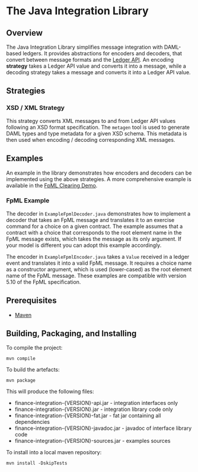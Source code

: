 # The Java Integration Library

## Overview

The Java Integration Library simplifies message integration with DAML-based ledgers. It provides abstractions for encoders and decoders, that convert between message formats and the [Ledger API](https://docs.daml.com/packages/ledger-api-introduction/index.html#ledger-api). An encoding **strategy** takes a Ledger API value and converts it into a message, while a decoding strategy takes a message and converts it into a Ledger API value.

## Strategies

### XSD / XML Strategy
This strategy converts XML messages to and from Ledger API values following an XSD format specification. The `metagen` tool is used to generate DAML types and type metadata for a given XSD schema. This metadata is then used when encoding / decoding corresponding XML messages.

## Examples
An example in the library demonstrates how encoders and decoders can be implemented using the above strategies. A more comprehensive example is available in the [FpML Clearing Demo](http://missinglink).

### FpML Example
The decoder in `ExampleFpmlDecoder.java` demonstrates how to implement a decoder that takes an FpML message and translates it to an exercise command for a choice on a given contract. The example assumes that a contract with a choice that corresponds to the root element name in the FpML message exists, which takes the message as its only argument. If your model is different you can adopt this example accordingly.

The encoder in `ExampleFpmlEncoder.java` takes a `Value` received in a ledger event and translates it into a valid FpML message. It requires a choice name as a constructor argument, which is used (lower-cased) as the root element name of the FpML message. 
These examples are compatible with version 5.10 of the FpML specification.

## Prerequisites

- [Maven](https://maven.apache.org/)

## Building, Packaging, and Installing

To compile the project:
```
mvn compile
```

To build the artefacts:
```
mvn package
```

This will produce the following files:
* finance-integration-{VERSION}-api.jar - integration interfaces only
* finance-integration-{VERSION}.jar - integration library code only
* finance-integration-{VERSION}-fat.jar - fat jar containing all dependencies
* finance-integration-{VERSION}-javadoc.jar - javadoc of interface library code
* finance-integration-{VERSION}-sources.jar - examples sources

To install into a local maven repository:
```
mvn install -DskipTests
```
